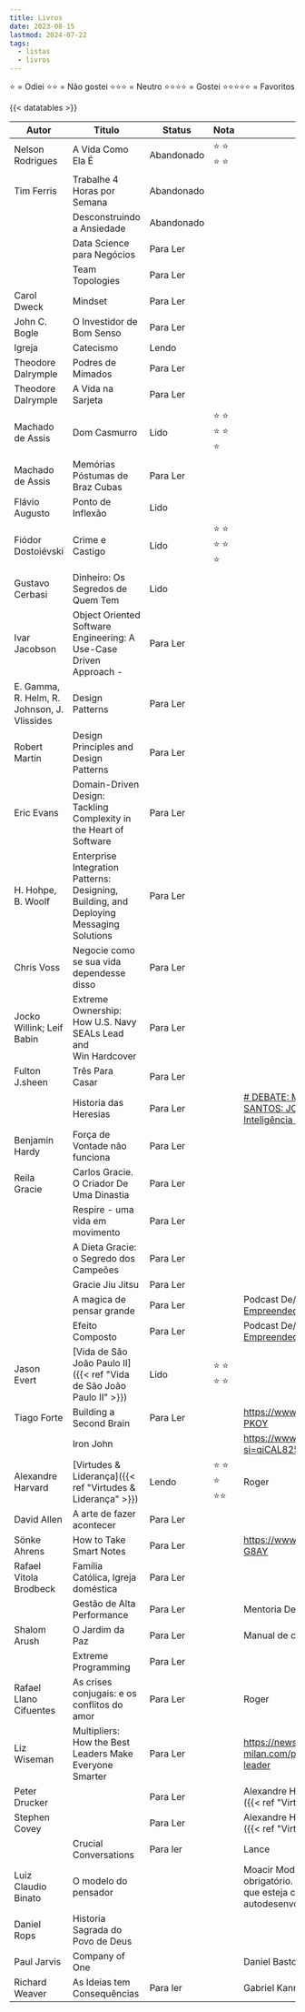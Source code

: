 ```yaml
---
title: Livros
date: 2023-08-15
lastmod: 2024-07-22
tags:
  - listas
  - livros
---
```

⭐ = Odiei
⭐⭐ = Não gostei
⭐⭐⭐ = Neutro
⭐⭐⭐⭐ = Gostei
⭐⭐⭐⭐⭐ = Favoritos

{{< datatables >}}

| Autor                                       | Titulo                                                                                  | Status     | Nota      | Recomendação                                                                                                                                           |
| ------------------------------------------- | --------------------------------------------------------------------------------------- | ---------- | --------- | ------------------------------------------------------------------------------------------------------------------------------------------------------ |
| Nelson Rodrigues                            | A Vida Como Ela É                                                                       | Abandonado | ⭐ ⭐ ⭐ ⭐   |                                                                                                                                                        |
| Tim Ferris                                  | Trabalhe 4 Horas por Semana                                                             | Abandonado |           |                                                                                                                                                        |
|                                             | Desconstruindo a Ansiedade                                                              | Abandonado |           |                                                                                                                                                        |
|                                             | Data Science para Negócios                                                              | Para Ler   |           |                                                                                                                                                        |
|                                             | Team Topologies                                                                         | Para Ler   |           |                                                                                                                                                        |
| Carol Dweck                                 | Mindset                                                                                 | Para Ler   |           |                                                                                                                                                        |
| John C. Bogle                               | O Investidor de Bom Senso                                                               | Para Ler   |           |                                                                                                                                                        |
| Igreja                                      | Catecismo                                                                               | Lendo      |           |                                                                                                                                                        |
| Theodore Dalrymple                          | Podres de Mimados                                                                       | Para Ler   |           |                                                                                                                                                        |
| Theodore Dalrymple                          | A Vida na Sarjeta                                                                       | Para Ler   |           |                                                                                                                                                        |
| Machado de Assis                            | Dom Casmurro                                                                            | Lido       | ⭐ ⭐ ⭐ ⭐ ⭐ |                                                                                                                                                        |
| Machado de Assis                            | Memórias Póstumas de Braz Cubas                                                         | Para Ler   |           |                                                                                                                                                        |
| Flávio Augusto                              | Ponto de Inflexão                                                                       | Lido       |           |                                                                                                                                                        |
| Fiódor Dostoiévski                          | Crime e Castigo                                                                         | Lido       | ⭐ ⭐ ⭐ ⭐ ⭐ |                                                                                                                                                        |
| Gustavo Cerbasi                             | Dinheiro: Os Segredos de Quem Tem                                                       | Lido       |           |                                                                                                                                                        |
| Ivar Jacobson                               | Object Oriented Software Engineering: A Use-Case Driven Approach -                      | Para Ler   |           |                                                                                                                                                        |
| E. Gamma, R. Helm, R. Johnson, J. Vlissides | Design Patterns                                                                         | Para Ler   |           |                                                                                                                                                        |
| Robert Martin                               | Design Principles and Design Patterns                                                   | Para Ler   |           |                                                                                                                                                        |
| Eric Evans                                  | Domain-Driven Design: Tackling Complexity in the Heart of Software                      | Para Ler   |           |                                                                                                                                                        |
| H. Hohpe, B. Woolf                          | Enterprise Integration Patterns: Designing, Building, and Deploying Messaging Solutions | Para Ler   |           |                                                                                                                                                        |
| Chris Voss                                  | Negocie como se sua vida dependesse disso                                               | Para Ler   |           |                                                                                                                                                        |
| Jocko Willink; Leif Babin                   | Extreme Ownership: How U.S. Navy SEALs Lead and Win Hardcover                           | Para Ler   |           |                                                                                                                                                        |
| Fulton J.sheen                              | Três Para Casar                                                                         | Para Ler   |           |                                                                                                                                                        |
|                                             | Historia das Heresias                                                                   | Para Ler   |           | [# DEBATE: MARIA E ADORAÇÃO AOS SANTOS: JOSÉ EDUARDO X PAULO SERGIO - Inteligência Ltda. Podcast [#1051]](https://www.youtube.com/watch?v=E2bVGJmD07U) |
| Benjamin Hardy                              | Força de Vontade não funciona                                                           | Para Ler   |           |                                                                                                                                                        |
| Reila Gracie                                | Carlos Gracie. O Criador De Uma Dinastia                                                | Para Ler   |           |                                                                                                                                                        |
|                                             | Respire - uma vida em movimento                                                         | Para Ler   |           |                                                                                                                                                        |
|                                             | A Dieta Gracie: o Segredo dos Campeões                                                  | Para Ler   |           |                                                                                                                                                        |
|                                             | Gracie Jiu Jitsu                                                                        | Para Ler   |           |                                                                                                                                                        |
|                                             | A magica de pensar grande                                                               | Para Ler   |           | Podcast De/Para - [Mentalidade do Empreendedor e Sua Importância](https://open.spotify.com/episode/5a9joga74kQKntRkdUQIgX)                             |
|                                             | Efeito Composto                                                                         | Para Ler   |           | Podcast De/Para - [Mentalidade do Empreendedor e Sua Importância](https://open.spotify.com/episode/5a9joga74kQKntRkdUQIgX)                             |
| Jason Evert                                 | [Vida de São João Paulo II]({{< ref "Vida de São João Paulo II" >}})                                                           | Lido       | ⭐ ⭐ ⭐ ⭐   |                                                                                                                                                        |
| Tiago Forte                                 | Building a Second Brain                                                                 | Para Ler   |           | https://www.youtube.com/watch?v=miLvpv-PKOY                                                                                                            |
|                                             | Iron John                                                                               |            |           | https://www.youtube.com/live/BEK3szeq_Nk?si=qiCAL825Y2MjUA6z (40:00)                                                                                   |
| Alexandre Harvard                           | [Virtudes & Liderança]({{< ref "Virtudes & Liderança" >}})                                                                | Lendo      | ⭐ ⭐ ⭐ ⭐⭐  | Roger                                                                                                                                                  |
| David Allen                                 | A arte de fazer acontecer                                                               | Para Ler   |           |                                                                                                                                                        |
| Sönke Ahrens                                | How to Take Smart Notes                                                                 | Para Ler   |           | https://www.youtube.com/watch?v=zBsz9B-G8AY                                                                                                            |
| Rafael Vitola Brodbeck                      | Família Católica, Igreja doméstica                                                      | Para Ler   |           |                                                                                                                                                        |
|                                             | Gestão de Alta Performance                                                              | Para Ler   |           | Mentoria DevPro                                                                                                                                        |
| Shalom Arush                                | O Jardim da Paz                                                                         | Para Ler   |           | Manual de casamento para homens - Roger                                                                                                                |
|                                             | Extreme Programming                                                                     | Para Ler   |           |                                                                                                                                                        |
| Rafael Llano Cifuentes                      | As crises conjugais: e os conflitos do amor                                             | Para Ler   |           | Roger                                                                                                                                                  |
| Liz Wiseman                                 | Multipliers: How the Best Leaders Make Everyone Smarter                                 | Para Ler   |           | https://newsletter.techworld-with-milan.com/p/how-to-be-a-multiplier-as-a-leader                                                                       |
| Peter Drucker                               |                                                                                         | Para Ler   |           | Alexandre Havard em [Virtudes & Liderança]({{< ref "Virtudes & Liderança" >}})                                                                                                           |
| Stephen Covey                               |                                                                                         | Para Ler   |           | Alexandre Havard em [Virtudes & Liderança]({{< ref "Virtudes & Liderança" >}})                                                                                                           |
|                                             | Crucial Conversations                                                                   | Para ler   |           | Lance                                                                                                                                                  |
| Luiz Claudio Binato                         | O modelo do pensador                                                                    |            |           | Moacir Moda: “Se você é líder … esse livro é obrigatório. … é obrigatório para qualquer um que esteja comprometido com o autodesenvolvimento”          |
| Daniel Rops                                 | Historia Sagrada do Povo de Deus                                                        |            |           |                                                                                                                                                        |
| Paul Jarvis                                 | Company of One                                                                          |            |           | Daniel Bastos                                                                                                                                          |
| Richard Weaver                              | As Ideias tem Consequências                                                             | Para ler   |           | Gabriel Kanner                                                                                                                                         |
